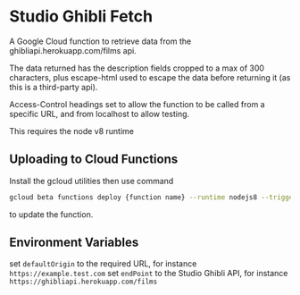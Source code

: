 # Studio Ghibli Fetch

A Google Cloud function to retrieve data from the ghibliapi.herokuapp.com/films api.  

The data returned has the description fields cropped to a max of 300 characters, plus
escape-html used to escape the data before returning it (as this is a third-party api).

Access-Control headings set to allow the function to be called from a specific URL, and
from localhost to allow testing.

This requires the node v8 runtime

## Uploading to Cloud Functions

Install the gcloud utilities then use command

```bash
gcloud beta functions deploy {function name} --runtime nodejs8 --trigger-http --project {project name}
```

to update the function.

## Environment Variables

set `defaultOrigin` to the required URL, for instance `https://example.test.com`
set `endPoint` to the Studio Ghibli API, for instance `https://ghibliapi.herokuapp.com/films`
